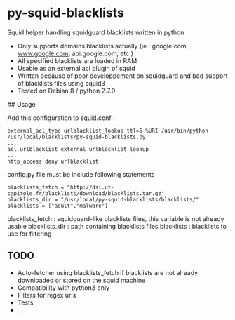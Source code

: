 # py-squid-blacklists
Squid helper handling squidguard blacklists written in python

* Only supports domains blacklists actually (ie : google.com, www.google.com, api.google.com, etc.)
* All specified blacklists are loaded in RAM
* Usable as an external acl plugin of squid
* Written because of poor developpement on squidguard and bad support of blacklists files using squid3
* Tested on Debian 8 / python 2.7.9

## Usage

Add this configuration to squid.conf :
```
external_acl_type urlblacklist_lookup ttl=5 %URI /usr/bin/python /usr/local/blacklists/py-squid-blacklists.py
...
acl urlblacklist external urlblacklist_lookup
...
http_access deny urlblacklist
```

config.py file must be include following statements
```
blacklists_fetch = "http://dsi.ut-capitole.fr/blacklists/download/blacklists.tar.gz"
blacklists_dir = "/usr/local/py-squid-blacklists/blacklists/"
blacklists = ["adult","malware"]
```

blacklists_fetch : squidguard-like blacklists files, this variable is not already usable
blacklists_dir : path containing blacklists files
blacklists : blacklists to use for filtering

## TODO

* Auto-fetcher using blacklists_fetch if blacklists are not already downloaded or stored on the squid machine
* Compatibility with python3 only
* Filters for regex urls
* Tests
* ...
